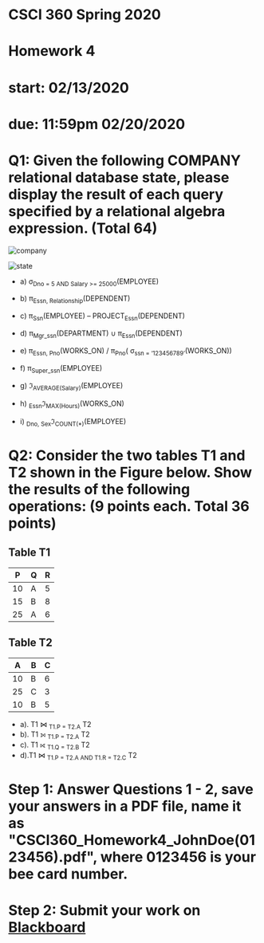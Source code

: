 # CSCI 360 Spring 2020
# Homework 4
# start: 02/13/2020
# due: 11:59pm 02/20/2020

# Q1: Given the following COMPANY relational database state, please display the result of each query specified by a relational algebra expression. (Total 64)

![company](https://d2vlcm61l7u1fs.cloudfront.net/media%2F500%2F500decc6-d150-4a9e-bca8-b1c219adb1de%2FphpahrxoM.png)

![state](https://d2vlcm61l7u1fs.cloudfront.net/media%2F605%2F6052c100-6ddb-4570-8c74-bff61d413d87%2FphpDnEFxK.png)


+ a) σ<sub>Dno = 5 AND Salary >= 25000</sub>(EMPLOYEE)
+ b) π<sub>Essn, Relationship</sub>(DEPENDENT)
+ c) π<sub>Ssn</sub>(EMPLOYEE) – PROJECT<sub>Essn</sub>(DEPENDENT)
+ d) π<sub>Mgr_ssn</sub>(DEPARTMENT) ∪ π<sub>Essn</sub>(DEPENDENT)

+ e) π<sub>Essn, Pno</sub>(WORKS_ON)  / π<sub>Pno</sub>( σ<sub>ssn = ‘123456789’</sub>(WORKS_ON))

+ f) π<sub>Super_ssn</sub>(EMPLOYEE)

+ g) ℑ<sub>AVERAGE(Salary)</sub>(EMPLOYEE)
+ h) <sub>Essn</sub>ℑ<sub>MAX(Hours)</sub>(WORKS_ON)
+ i) <sub>Dno, Sex</sub>ℑ<sub>COUNT(*)</sub>(EMPLOYEE)


# Q2: Consider the two tables T1 and T2 shown in the Figure below. Show the results of the following operations: (9 points each. Total 36 points)

## Table T1

|P|Q|R|
|----|----|----|
|10|A|5|
|15|B|8|
|25|A|6|


## Table T2

|A|B|C|
|----|----|----|
|10|B|6|
|25|C|3|
|10|B|5|


+ a). T1 ⋈ <sub>T1.P = T2.A</sub> T2
+ b). T1 ⟕ <sub>T1.P = T2.A</sub> T2
+ c). T1 ⟖ <sub>T1.Q = T2.B</sub> T2
+ d).T1 ⋈ <sub>T1.P = T2.A AND T1.R = T2.C</sub> T2





# Step 1: Answer Questions 1 - 2, save your answers in a PDF file, name it as "CSCI360_Homework4_JohnDoe(0123456).pdf", where 0123456 is your bee card number.

# Step 2: Submit your work on [Blackboard](https://blackboard.sau.edu/webapps/login/)
